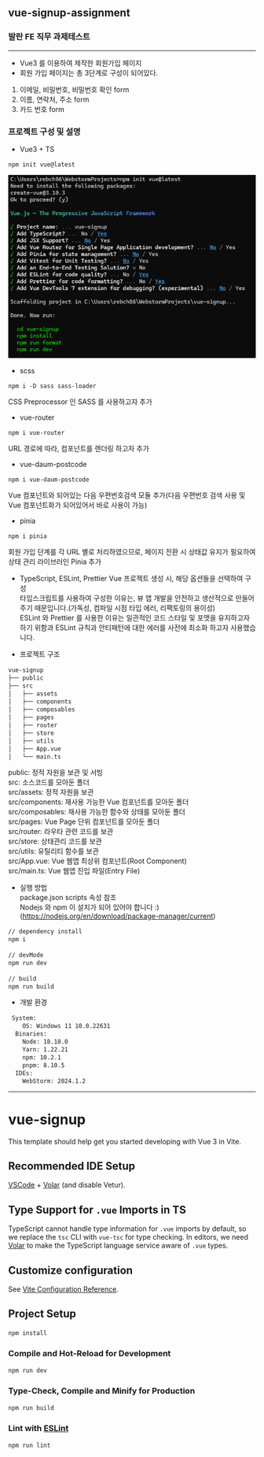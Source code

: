## vue-signup-assignment
### 발란 FE 직무 과제테스트
---

- Vue3 를 이용하여 제작한 회원가입 페이지
- 회원 가입 페이지는 총 3단계로 구성이 되어있다.

1. 이메일, 비밀번호, 비밀번호 확인 form
2. 이름, 연락처, 주소 form
3. 카드 번호 form

### 프로젝트 구성 및 설명

- Vue3 + TS
```
npm init vue@latest
```

![img.png](img.png)

- scss
```
npm i -D sass sass-loader
```
CSS Preprocessor 인 SASS 를 사용하고자 추가

- vue-router
```
npm i vue-router
```
URL 경로에 따라, 컴포넌트를 렌더링 하고자 추가

- vue-daum-postcode
```
npm i vue-daum-postcode
```
Vue 컴포넌트와 되어있는 다음 우편번호검색 모듈 추가(다음 우편번호 검색 사용 및 Vue 컴포넌트화가 되어있어서 바로 사용이 가능)

- pinia
```
npm i pinia
```
회원 가입 단계를 각 URL 별로 처리하였으므로, 페이지 전환 시 상태값 유지가 필요하여 상태 관리 라이브러인 Pinia 추가

- TypeScript, ESLint, Prettier
Vue 프로젝트 생성 시, 해당 옵션들을 선택하여 구성   
타입스크립트를 사용하여 구성한 이유는, 뷰 앱 개발을 안전하고 생산적으로 만들어주기 때문입니다.(가독성, 컴파일 시점 타입 에러, 리팩토링의 용이성)   
ESLint 와 Prettier 를 사용한 이유는 일관적인 코드 스타일 및 포맷을 유지하고자 하기 위함과 ESLint 규칙과 안티패턴에 대한 에러를 사전에 최소화 하고자 사용했습니다. 

- 프로젝트 구조
```
vue-signup
├── public
├── src
│   ├── assets
│   ├── components
│   ├── composables
│   ├── pages
│   ├── router
│   ├── store
│   ├── utils
│   ├── App.vue
│   └── main.ts
```

public: 정적 자원을 보관 및 서빙   
src: 소스코드를 모아둔 폴더   
src/assets: 정적 자원을 보관   
src/components: 재사용 가능한 Vue 컴포넌트를 모아둔 폴더   
src/composables: 재사용 가능한 함수와 상태를 모아둔 폴더   
src/pages: Vue Page 단위 컴포넌트를 모아둔 폴더   
src/router: 라우타 관련 코드를 보관   
src/store: 상태관리 코드를 보관   
src/utils: 유틸리티 함수를 보관   
src/App.vue: Vue 웹앱 최상위 컴포넌트(Root Component)   
src/main.ts: Vue 웹앱 진입 파일(Entry File)

- 실행 방법   
package.json scripts 속성 참조   
Nodejs 와 npm 이 설치가 되어 있어야 합니다 :)   
  (https://nodejs.org/en/download/package-manager/current) 

```
// dependency install
npm i

// devMode 
npm run dev

// build
npm run build
```

- 개발 환경
```
 System:
    OS: Windows 11 10.0.22631
  Binaries:
    Node: 18.18.0
    Yarn: 1.22.21
    npm: 10.2.1
    pnpm: 8.10.5
  IDEs:
    WebStorm: 2024.1.2
```

---

# vue-signup

This template should help get you started developing with Vue 3 in Vite.

## Recommended IDE Setup

[VSCode](https://code.visualstudio.com/) + [Volar](https://marketplace.visualstudio.com/items?itemName=Vue.volar) (and disable Vetur).

## Type Support for `.vue` Imports in TS

TypeScript cannot handle type information for `.vue` imports by default, so we replace the `tsc` CLI with `vue-tsc` for type checking. In editors, we need [Volar](https://marketplace.visualstudio.com/items?itemName=Vue.volar) to make the TypeScript language service aware of `.vue` types.

## Customize configuration

See [Vite Configuration Reference](https://vitejs.dev/config/).

## Project Setup

```sh
npm install
```

### Compile and Hot-Reload for Development

```sh
npm run dev
```

### Type-Check, Compile and Minify for Production

```sh
npm run build
```

### Lint with [ESLint](https://eslint.org/)

```sh
npm run lint
```
